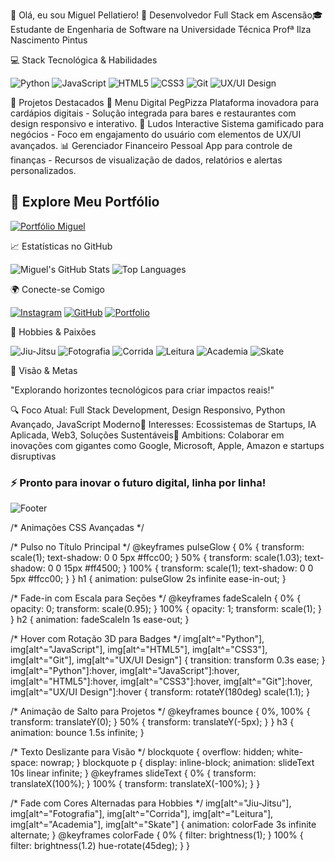 👋 Olá, eu sou Miguel Pellatiero!
🚀 Desenvolvedor Full Stack em Ascensão🎓 Estudante de Engenharia de Software na Universidade Técnica Profª Ilza Nascimento Pintus

💻 Stack Tecnológica & Habilidades

![Python](https://img.shields.io/badge/Python-3776AB?style=flat&logo=python&logoColor=white)
![JavaScript](https://img.shields.io/badge/JavaScript-F7DF1E?style=flat&logo=javascript&logoColor=black)
![HTML5](https://img.shields.io/badge/HTML5-E34F26?style=flat&logo=html5&logoColor=white)
![CSS3](https://img.shields.io/badge/CSS3-1572B6?style=flat&logo=css3&logoColor=white)
![Git](https://img.shields.io/badge/Git-F05032?style=flat&logo=git&logoColor=white)
![UX/UI Design](https://img.shields.io/badge/UX%2FUI_Design-FF6B6B?style=flat&logo=figma&logoColor=white)



🌟 Projetos Destacados
🍕 Menu Digital PegPizza
Plataforma inovadora para cardápios digitais - Solução integrada para bares e restaurantes com design responsivo e interativo.
🎲 Ludos Interactive
Sistema gamificado para negócios - Foco em engajamento do usuário com elementos de UX/UI avançados.
📊 Gerenciador Financeiro Pessoal
App para controle de finanças - Recursos de visualização de dados, relatórios e alertas personalizados.


## 🚀 Explore Meu Portfólio
[![Portfólio Miguel](https://img.shields.io/badge/🚀_Portfólio_Miguel-000000?style=flat&logo=portfolio&logoColor=white)](https://miguelpellatiero.github.io/portfolio-miguel/)



📈 Estatísticas no GitHub

![Miguel's GitHub Stats](https://github-readme-stats.vercel.app/api?username=miguelpellatiero&show_icons=true&theme=dracula)
![Top Languages](https://github-readme-stats.vercel.app/api/top-langs/?username=miguelpellatiero&layout=compact&theme=dracula)



🌍 Conecte-se Comigo

[![Instagram](https://img.shields.io/badge/Instagram-E4405F?style=flat&logo=instagram&logoColor=white)](https://www.instagram.com/mg_pll/)
[![GitHub](https://img.shields.io/badge/GitHub-100000?style=flat&logo=github&logoColor=white)](https://github.com/miguelpellatiero)
[![Portfolio](https://img.shields.io/badge/Portfolio-4285F4?style=flat&logo=chrome&logoColor=white)](https://miguelpellatiero.github.io/portfolio-miguel/)



🎯 Hobbies & Paixões

![Jiu-Jitsu](https://img.shields.io/badge/🥋_Jiu_Jitsu-000000?style=flat)
![Fotografia](https://img.shields.io/badge/📸_Fotografia-FF6B6B?style=flat)
![Corrida](https://img.shields.io/badge/🏃_Corrida-4ECDC4?style=flat)
![Leitura](https://img.shields.io/badge/📖_Leitura-45B7D1?style=flat)
![Academia](https://img.shields.io/badge/🏋️_Academia-F7B731?style=flat)
![Skate](https://img.shields.io/badge/🛹_Skate-96CEB4?style=flat)



🔭 Visão & Metas

"Explorando horizontes tecnológicos para criar impactos reais!"

🔍 Foco Atual: Full Stack Development, Design Responsivo, Python Avançado, JavaScript Moderno🎯 Interesses: Ecossistemas de Startups, IA Aplicada, Web3, Soluções Sustentáveis🌟 Ambitions: Colaborar em inovações com gigantes como Google, Microsoft, Apple, Amazon e startups disruptivas


### ⚡ **Pronto para inovar o futuro digital, linha por linha!**
![Footer](https://capsule-render.vercel.app/api?type=wave&color=auto&height=150§ion=footer)



/* Animações CSS Avançadas */

/* Pulso no Título Principal */
@keyframes pulseGlow {
  0% { transform: scale(1); text-shadow: 0 0 5px #ffcc00; }
  50% { transform: scale(1.03); text-shadow: 0 0 15px #ff4500; }
  100% { transform: scale(1); text-shadow: 0 0 5px #ffcc00; }
}
h1 {
  animation: pulseGlow 2s infinite ease-in-out;
}

/* Fade-in com Escala para Seções */
@keyframes fadeScaleIn {
  0% { opacity: 0; transform: scale(0.95); }
  100% { opacity: 1; transform: scale(1); }
}
h2 {
  animation: fadeScaleIn 1s ease-out;
}

/* Hover com Rotação 3D para Badges */
img[alt^="Python"], img[alt^="JavaScript"], img[alt^="HTML5"], img[alt^="CSS3"], img[alt^="Git"], img[alt^="UX/UI Design"] {
  transition: transform 0.3s ease;
}
img[alt^="Python"]:hover, img[alt^="JavaScript"]:hover, img[alt^="HTML5"]:hover, img[alt^="CSS3"]:hover, img[alt^="Git"]:hover, img[alt^="UX/UI Design"]:hover {
  transform: rotateY(180deg) scale(1.1);
}

/* Animação de Salto para Projetos */
@keyframes bounce {
  0%, 100% { transform: translateY(0); }
  50% { transform: translateY(-5px); }
}
h3 {
  animation: bounce 1.5s infinite;
}

/* Texto Deslizante para Visão */
blockquote {
  overflow: hidden;
  white-space: nowrap;
}
blockquote p {
  display: inline-block;
  animation: slideText 10s linear infinite;
}
@keyframes slideText {
  0% { transform: translateX(100%); }
  100% { transform: translateX(-100%); }
}

/* Fade com Cores Alternadas para Hobbies */
img[alt^="Jiu-Jitsu"], img[alt^="Fotografia"], img[alt^="Corrida"], img[alt^="Leitura"], img[alt^="Academia"], img[alt^="Skate"] {
  animation: colorFade 3s infinite alternate;
}
@keyframes colorFade {
  0% { filter: brightness(1); }
  100% { filter: brightness(1.2) hue-rotate(45deg); }
}

